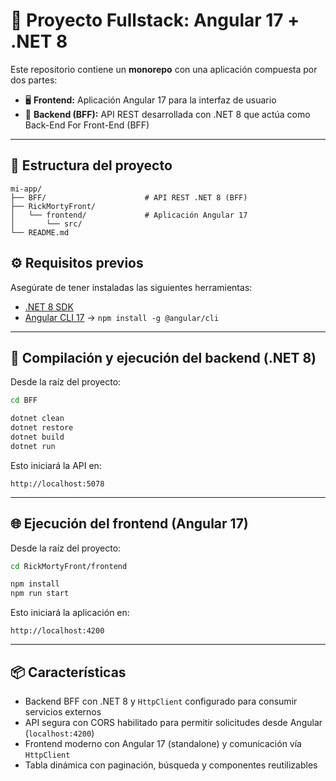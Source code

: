 # 🎯 Proyecto Fullstack: Angular 17 + .NET 8

Este repositorio contiene un **monorepo** con una aplicación compuesta por dos partes:

- 🖥️ **Frontend:** Aplicación Angular 17 para la interfaz de usuario
- 🔧 **Backend (BFF):** API REST desarrollada con .NET 8 que actúa como Back-End For Front-End (BFF)

---

## 📂 Estructura del proyecto

```
mi-app/
├── BFF/                      # API REST .NET 8 (BFF)
├── RickMortyFront/
│   └── frontend/             # Aplicación Angular 17
│       └── src/
└── README.md
```

## ⚙️ Requisitos previos

Asegúrate de tener instaladas las siguientes herramientas:

- [.NET 8 SDK](https://dotnet.microsoft.com/en-us/download/dotnet/8.0)
- [Angular CLI 17](https://angular.io/cli) → `npm install -g @angular/cli`

---

## 🔧 Compilación y ejecución del backend (.NET 8)

Desde la raíz del proyecto:

```bash
cd BFF

dotnet clean
dotnet restore
dotnet build
dotnet run
```

Esto iniciará la API en:

```
http://localhost:5078
```


---
## 🌐 Ejecución del frontend (Angular 17)

Desde la raíz del proyecto:

```bash
cd RickMortyFront/frontend

npm install
npm run start
```

Esto iniciará la aplicación en:

```
http://localhost:4200
```

---

## 📦 Características

- Backend BFF con .NET 8 y `HttpClient` configurado para consumir servicios externos
- API segura con CORS habilitado para permitir solicitudes desde Angular (`localhost:4200`)
- Frontend moderno con Angular 17 (standalone) y comunicación vía `HttpClient`
- Tabla dinámica con paginación, búsqueda y componentes reutilizables
